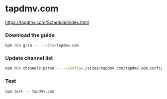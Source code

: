 # tapdmv.com

https://tapdmv.com/Schedule/index.html

### Download the guide

```sh
npm run grab -- --site=tapdmv.com
```

### Update channel list

```sh
npm run channels:parse -- --config=./sites/tapdmv.com/tapdmv.com.config.js --output=./sites/tapdmv.com/tapdmv.com.channels.xml
```

### Test

```sh
npm test -- tapdmv.com
```
